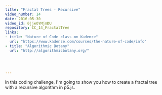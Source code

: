 ```yaml
---
title: "Fractal Trees - Recursive"
video_number: 14
date: 2016-05-30
video_id: 0jjeOYMjmDU
repository: CC_14_FractalTree
links:
- title: "Nature of Code class on Kadenze"  
  url: "https://www.kadenze.com/courses/the-nature-of-code/info"
- title: "Algorithmic Botany"  
  url: "http://algorithmicbotany.org/"
  


  
---
```


In this coding challenge, I'm going to show you how to create a fractal tree with a recursive algorithm in p5.js.

